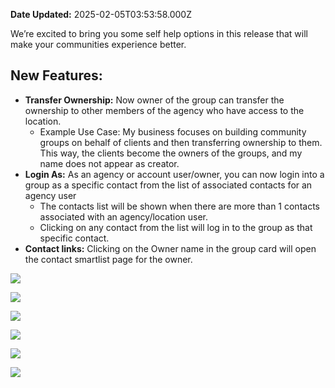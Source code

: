**Date Updated:** 2025-02-05T03:53:58.000Z
  
  
We’re excited to bring you some self help options in this release that will make your communities experience better.

## **New Features:**

* **Transfer Ownership:** Now owner of the group can transfer the ownership to other members of the agency who have access to the location.  
   * Example Use Case: My business focuses on building community groups on behalf of clients and then transferring ownership to them. This way, the clients become the owners of the groups, and my name does not appear as creator.
* **Login As:** As an agency or account user/owner, you can now login into a group as a specific contact from the list of associated contacts for an agency user  
   * The contacts list will be shown when there are more than 1 contacts associated with an agency/location user.  
   * Clicking on any contact from the list will log in to the group as that specific contact.
* **Contact links:** Clicking on the Owner name in the group card will open the contact smartlist page for the owner.

  
![](https://s3.amazonaws.com/cdn.freshdesk.com/data/helpdesk/attachments/production/155033183572/original/RYs_3A8EnDuZIc8GzRZrYJxwOeNPnHIM5A.png?1726754469)

  
![](https://s3.amazonaws.com/cdn.freshdesk.com/data/helpdesk/attachments/production/155033183662/original/QZkNPwWaVuiGv-tOVearEc7rlYp4aq5Tcw.png?1726754487)

  
![](https://s3.amazonaws.com/cdn.freshdesk.com/data/helpdesk/attachments/production/155033183699/original/MkZC7lW9hFLGvESETkLZPoifvEL5rVfliA.png?1726754512)

  
![](https://s3.amazonaws.com/cdn.freshdesk.com/data/helpdesk/attachments/production/155033183713/original/Py0r5cdd6IHIsREZwqi7l06rbI31YhsoRQ.png?1726754530)
  
  
![](https://s3.amazonaws.com/cdn.freshdesk.com/data/helpdesk/attachments/production/155033183776/original/pMl3DpJMSoYDHxnNlMXgK_TA0_2TWl4XCQ.png?1726754548)

  
![](https://s3.amazonaws.com/cdn.freshdesk.com/data/helpdesk/attachments/production/155033183825/original/TDbGM66nGa3k17pMR7A-ekdj_dUNQ1mrog.png?1726754573)
  
  